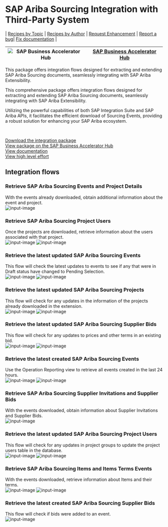 # SAP Ariba Sourcing Integration with Third-Party System 

\| [Recipes by Topic](../../readme.md ) \| [Recipes by Author](../../author.md ) \| [Request Enhancement](https://github.com/SAP-samples/cloud-integration-flow/issues/new?assignees=&labels=Recipe%20Fix,enhancement&template=recipe-request.md&title=Improve%20SAP%20Ariba%20Sourcing%20Integration%20with%20Third-Party%20System) \| [Report a bug](https://github.com/SAP-samples/cloud-integration-flow/issues/new?assignees=&labels=Recipe%20Fix,bug&template=bug_report.md&title=Issue%20with%20SAP%20Ariba%20Sourcing%20Integration%20with%20Third-Party%20System)\| [Fix documentation](https://github.com/SAP-samples/cloud-integration-flow/issues/new?assignees=&labels=Recipe%20Fix,documentation&template=bug_report.md&title=Docu%20fix%20SAP%20Ariba%20Sourcing%20Integration%20with%20Third-Party%20System) \| 

 ![SAP Business Accelerator Hub](https://github.com/SAPAPIBusinessHub.png?size=50 ) | [SAP Business Accelerator Hub](https://api.sap.com/allcommunity) | 
 ----|----| 

This package offers integration flows designed for extracting and extending SAP Ariba Sourcing documents, seamlessly integrating with SAP Ariba Extensibility.

<p>This comprehensive package offers integration flows designed for extracting and extending SAP Ariba Sourcing documents, seamlessly integrating with SAP Ariba Extensibility.</p>
<p>Utilizing the powerful capabilities of both SAP Integration Suite and SAP Ariba APIs, it facilitates the efficient download of Sourcing Events, providing a robust solution for enhancing your SAP Ariba ecosystem.</p>
<p>&nbsp;</p>

[Download the integration package](SAPAribaSourcingIntegrationwithThirdPartySystem.zip)\
[View package on the SAP Business Accelerator Hub](https://api.sap.com/package/IntegrationwithSAPAribaSourcing)\
[View documentation](https://community.sap.com/t5/spend-management-blogs-by-sap/sap-ariba-extensibility-download-sourcing-events-using-sap-integration/ba-p/13577290)\
[View high level effort](effort.md)
## Integration flows
### Retrieve SAP Ariba Sourcing Events and Project Details 
With the events already downloaded, obtain additional information about the event and project. \
 ![input-image](Retrieve_SAP_Ariba_Sourcing_Events_and_Project_Details.png)
### Retrieve SAP Ariba Sourcing Project Users 
Once the projects are downloaded, retrieve information about the users associated with that project. \
 ![input-image](Retrieve_SAP_Ariba_Sourcing_Project_Users1.png)
 ![input-image](Retrieve_SAP_Ariba_Sourcing_Project_Users2.png)
### Retrieve the latest updated SAP Ariba Sourcing Events 
This flow will check the latest updates to events to see if any that were in Draft status have changed to Pending Selection. \
 ![input-image](Retrieve_the_latest_updated_SAP_Ariba_Sourcing_Events1.png)
 ![input-image](Retrieve_the_latest_updated_SAP_Ariba_Sourcing_Events2.png)
### Retrieve the latest updated SAP Ariba Sourcing Projects 
This flow will check for any updates in the information of the projects already downloaded in the extension. \
 ![input-image](Retrieve_the_latest_updated_SAP_Ariba_Sourcing_Projects1.png)
 ![input-image](Retrieve_the_latest_updated_SAP_Ariba_Sourcing_Projects2.png)
### Retrieve the latest updated SAP Ariba Sourcing Supplier Bids 
This flow will check for any updates to prices and other terms in an existing bid. \
 ![input-image](Retrieve_the_latest_updated_SAP_Ariba_Sourcing_Supplier_Bids1.png)
 ![input-image](Retrieve_the_latest_updated_SAP_Ariba_Sourcing_Supplier_Bids2.png)
### Retrieve the latest created SAP Ariba Sourcing Events 
Use the Operation Reporting view to retrieve all events created in the last 24 hours. \
 ![input-image](Retrieve_the_latest_created_SAP_Ariba_Sourcing_Events1.png)
 ![input-image](Retrieve_the_latest_created_SAP_Ariba_Sourcing_Events2.png)
### Retrieve SAP Ariba Sourcing Supplier Invitations and Supplier Bids 
With the events downloaded, obtain information about Supplier Invitations and Supplier Bids. \
 ![input-image](Retrieve_SAP_Ariba_Sourcing_Supplier_Invitations_and_Supplier_Bids.png)
### Retrieve the latest updated SAP Ariba Sourcing Project Users 
This flow will check for any updates in project groups to update the project users table in the database. \
 ![input-image](Retrieve_the_latest_updated_SAP_Ariba_Sourcing_Project_Users1.png)
 ![input-image](Retrieve_the_latest_updated_SAP_Ariba_Sourcing_Project_Users2.png)
### Retrieve SAP Ariba Sourcing Items and Items Terms Events 
With the events downloaded, retrieve information about Items and their terms. \
 ![input-image](Retrieve_SAP_Ariba_Sourcing_Items_and_Items_Terms_Events1.png)
 ![input-image](Retrieve_SAP_Ariba_Sourcing_Items_and_Items_Terms_Events2.png)
### Retrieve the latest created SAP Ariba Sourcing Supplier Bids 
This flow will check if bids were added to an event. \
 ![input-image](Retrieve_the_latest_created_SAP_Ariba_Sourcing_Supplier_Bids.png)